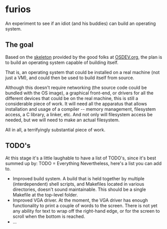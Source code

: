 # furios
An experiment to see if an idiot (and his buddies) can build an operating system.

## The goal
Based on the [skeleton](https://gitlab.com/sortie/meaty-skeleton) provided by the good folks at 
[OSDEV.org](https://wiki.osdev.org/Meaty_Skeleton), the plan is to build an operating system capable of building itself.

That is, an operating system that could be installed on a real machine (not just a VM), and could then be used to build
itself from source.

Although this doesn't require networking (the source code could be bundled with the OS image), a graphical front-end, or 
drivers for all the different devices that could be on the real machine, this is still a considerable piece of work.  It will 
need all the apparatus that allows installation and usage of a compiler -- memory management, filesystem access, a C library, 
a linker, etc.  And not only will filesystem access be needed, but we will need to make an actual filesystem.

All in all, a terrifyingly substantial piece of work.

## TODO's
At this stage it's a little laughable to have a list of TODO's, since it's best summed up by: TODO = Everything
Nevertheless, here's a list you can add to.

* Improved build system.  A build that is held together by multiple (interdependent) shell scripts, and Makefiles located in various directories, doesn't sound maintainable.  This should be a single Makefile at the top-level folder.
* Improved VGA driver.  At the moment, the VGA driver has enough functionality to print a couple of words to the screen.
There is not yet any ability for text to wrap off the right-hand edge, or for the screen to scroll when the bottom is reached.
* ...
